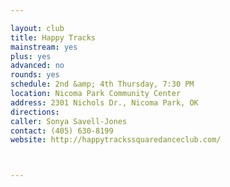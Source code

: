 ```yaml
---

layout: club
title: Happy Tracks
mainstream: yes
plus: yes
advanced: no
rounds: yes
schedule: 2nd &amp; 4th Thursday, 7:30 PM
location: Nicoma Park Community Center
address: 2301 Nichols Dr., Nicoma Park, OK
directions: 
caller: Sonya Savell-Jones
contact: (405) 630-8199
website: http://happytrackssquaredanceclub.com/



---
```


